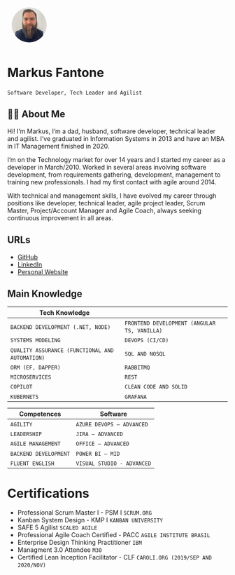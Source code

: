 
<img style="float:center;border-radius:50%;width:80px;padding:10px" src="assets/me.jpg" />

# Markus Fantone
`Software Developer, Tech Leader and Agilist`

## :raising_hand_man: About Me

Hi! I’m Markus, I’m a dad, husband, software developer, technical leader and agilist. I’ve graduated in Information Systems in 2013 and have an MBA in IT Management finished in 2020.

I’m on the Technology market for over 14 years and
I started my career as a developer in March/2010. Worked in several areas involving software development, from requirements gathering, development, management to training new professionals. I had my first contact with agile around 2014.

With technical and management skills, I have evolved my career through positions like developer, technical leader, agile project leader, Scrum Master, Project/Account Manager and Agile Coach, always seeking continuous improvement in all areas. 


## URLs
- [GitHub](https://github.com/markusfantone)
- [LinkedIn](https://www.linkedin.com/in/markus-fantone/)
- [Personal Website](http://markusfantone.com)

## Main Knowledge

|Tech Knowledge |  |
|-|-|
| `BACKEND DEVELOPMENT (.NET, NODE)` | `FRONTEND DEVELOPMENT (ANGULAR TS, VANILLA)` |
| `SYSTEMS MODELING` | `DEVOPS (CI/CD)` |
| `QUALITY ASSURANCE (FUNCTIONAL AND AUTOMATION)` | `SQL AND NOSQL` |
| `ORM (EF, DAPPER)` | `RABBITMQ` |
| `MICROSERVICES` | `REST` |
| `COPILOT` | `CLEAN CODE AND SOLID` |
| `KUBERNETS`| `GRAFANA`|

| Competences | Software |
|-|-|
|`AGILITY`| `AZURE DEVOPS – ADVANCED` |
|`LEADERSHIP`| `JIRA – ADVANCED` |
|`AGILE MANAGEMENT`| `OFFICE – ADVANCED` |
|`BACKEND DEVELOPMENT`| `POWER BI – MID` |
|`FLUENT ENGLISH`| `VISUAL STUDIO - ADVANCED` |

# Certifications

- Professional Scrum Master I - PSM I ``SCRUM.ORG``
- Kanban System Design - KMP I ``KANBAN UNIVERSITY``
- SAFE 5 Agilist ``SCALED AGILE``
- Professional Agile Coach Certified - PACC ``AGILE INSTITUTE BRASIL``
- Enterprise Design Thinking Practitioner ``IBM``
- Managment 3.0 Attendee ``M30``
- Certified Lean Inception Facilitator - CLF ``CAROLI.ORG (2019/SEP AND 2020/NOV)``
